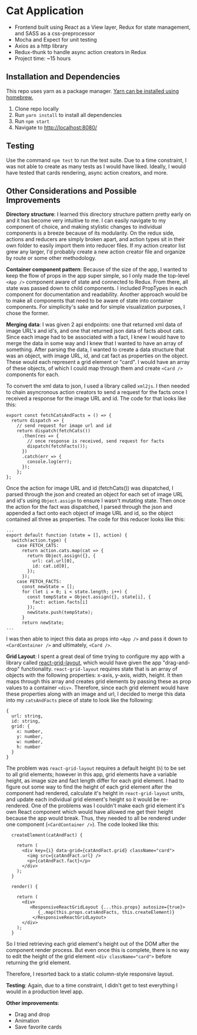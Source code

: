 # Cat Application
* Frontend built using React as a View layer, Redux for state management, and SASS as a css-preprocessor
* Mocha and Expect for unit testing
* Axios as a http library
* Redux-thunk to handle async action creators in Redux
* Project time: ~15 hours

## Installation and Dependencies
This repo uses yarn as a package manager. [Yarn can be installed using homebrew.](https://yarnpkg.com/en/docs/install)

1. Clone repo locally
2. Run `yarn install` to install all dependencies
3. Run `npm start`
4. Navigate to [http://localhost:8080/](http://localhost:8080/)

## Testing
Use the command `npm test` to run the test suite. Due to a time constraint, I was not able to create as many tests as I would have liked. Ideally, I would have tested that cards rendering, async action creators, and more.

## Other Considerations and Possible Improvements

**Directory structure**: I learned this directory structure pattern pretty early on and it has become very intuitive to me. I can easily navigate to my component of choice, and making stylistic changes to individual components is a breeze because of its modularity. On the redux side, actions and reducers are simply broken apart, and action types sit in their own folder to easily import them into reducer files. If my action creator list grew any larger, I'd probably create a new action creator file and organize by route or some other methodology.

**Container component pattern**: Because of the size of the app, I wanted to keep the flow of props in the app super simple, so I only made the top-level `<App />` component aware of state and connected to Redux. From there, all state was passed down to child components. I included PropTypes in each component for documentation and readability. Another approach would be to make all components that need to be aware of state into container components. For simplicity's sake and for simple visualization purposes, I chose the former.

**Merging data**: I was given 2 api endpoints: one that returned xml data of image URL's and id's, and one that returned json data of facts about cats. Since each image had to be associated with a fact, I knew I would have to merge the data in some way and I knew that I wanted to have an array of something. After parsing the data, I wanted to create a data structure that was an object, with image URL, id, and cat fact as properties on the object. These would each represent a grid element or "card". I would have an array of these objects, of which I could map through them and create `<Card />` components for each.

To convert the xml data to json, I used a library called `xml2js`. I then needed to chain asyncronous action creators to send a request for the facts once I received a response for the image URL and id. The code for that looks like this:

```
export const fetchCatsAndFacts = () => {
  return dispatch => {
    // send request for image url and id
    return dispatch(fetchCats())
      .then(res => {
        // once response is received, send request for facts
        dispatch(fetchFacts());
      })
      .catch(err => {
        console.log(err);
      });
    };
};
```
Once the action for image URL and id (fetchCats()) was dispatched, I parsed through the json and created an object for each set of image URL and id's using `Object.assign` to ensure I wasn't mutating state. Then once the action for the fact was dispatched, I parsed through the json and appended a fact onto each object of image URL and id, so the object contained all three as properties. The code for this reducer looks like this:

```
...
export default function (state = [], action) {
  switch(action.type) {
    case FETCH_CATS:
      return action.cats.map(cat => {
        return Object.assign({}, {
          url: cat.url[0],
          id: cat.id[0],
        });
      });
    case FETCH_FACTS:
      const newState = [];
      for (let i = 0; i < state.length; i++) {
        const tempState = Object.assign({}, state[i], {
          fact: action.facts[i]
        });
        newState.push(tempState);
      }
      return newState;
...
```
I was then able to inject this data as props into `<App />` and pass it down to `<CardContainer />` and ultimately, `<Card />`.

**Grid Layout**: I spent a great deal of time trying to configure my app with a library called [react-grid-layout](https://github.com/STRML/react-grid-layout), which would have given the app "drag-and-drop" functionality. `react-grid-layout` requires state that is an array of objects with the following properties: x-axis, y-axis, width, height. It then maps through this array and creates grid elements by passing these as prop values to a container `<div>`.
Therefore, since each grid element would have these properties along with an image and url, I decided to merge this data into my `catsAndFacts` piece of state to look like the following:

```
{
  url: string,
  id: string,
  grid: {
    x: number,
    y: number,
    w: number,
    h: number
  }
}
```

 The problem was `react-grid-layout` requires a default height (`h`) to be set to all grid elements; however in this app, grid elements have a variable height, as image size and fact length differ for each grid element. I had to figure out some way to find the height of each grid element after the component had rendered, calculate it's height in `react-grid-layout` units, and update each individual grid element's height so it would be re-rendered. One of the problems was I couldn't make each grid element it's own React component which would have allowed me get their height because the app would break. Thus, they needed to all be rendered under one component (`<CardContainer />`). The code looked like this:

```
  createElement(catAndFact) {

    return (
      <div key={i} data-grid={catAndFact.grid} className="card">
        <img src={catAndFact.url} />
        <p>{catAndFact.fact}</p>
      </div>
    );
  }

  render() {

    return (
      <div>
         <ResponsiveReactGridLayout {...this.props} autosize={true}>
            {_.map(this.props.catsAndFacts, this.createElement)}
          </ResponsiveReactGridLayout>
      </div>
    );
  }
```

So I tried retrieving each grid element's height out of the DOM after the component render process. But even once this is complete, there is no way to edit the height of the grid element `<div className="card">` before returning the grid element.

Therefore, I resorted back to a static column-style responsive layout.

**Testing**: Again, due to a time constraint, I didn't get to test everything I would in a production level app.

**Other improvements**:
* Drag and drop
* Animation
* Save favorite cards
